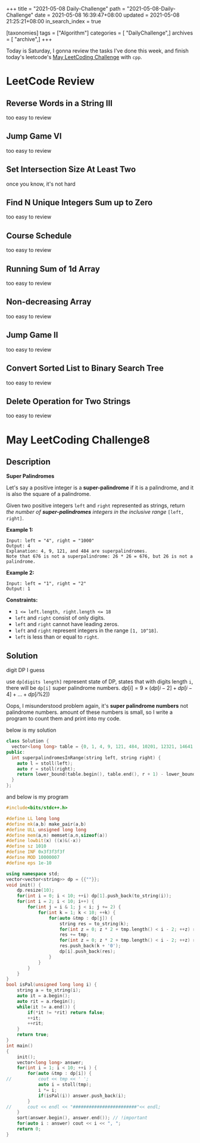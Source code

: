 +++
title = "2021-05-08 Daily-Challenge"
path = "2021-05-08-Daily-Challenge"
date = 2021-05-08 16:39:47+08:00
updated = 2021-05-08 21:25:21+08:00
in_search_index = true

[taxonomies]
tags = ["Algorithm"]
categories = [ "DailyChallenge",]
archives = [ "archive",]
+++

Today is Saturday, I gonna review the tasks I've done this week, and finish today's leetcode's [May LeetCoding Challenge](https://leetcode.com/explore/challenge/card/may-leetcoding-challenge-2021/599/week-2-may-8th-may-14th/3736/) with `cpp`.

<!-- more -->

# LeetCode Review

## Reverse Words in a String III

too easy to review

## Jump Game VI

too easy to review

## Set Intersection Size At Least Two

once you know, it's not hard

## Find N Unique Integers Sum up to Zero

too easy to review

## Course Schedule

too easy to review

## Running Sum of 1d Array

too easy to review

## Non-decreasing Array

too easy to review

## Jump Game II

too easy to review

## Convert Sorted List to Binary Search Tree

too easy to review

## Delete Operation for Two Strings

too easy to review

# May LeetCoding Challenge8

## Description

**Super Palindromes**

Let's say a positive integer is a **super-palindrome** if it is a palindrome, and it is also the square of a palindrome.

Given two positive integers `left` and `right` represented as strings, return *the number of **super-palindromes** integers in the inclusive range* `[left, right]`.

 

**Example 1:**

```
Input: left = "4", right = "1000"
Output: 4
Explanation: 4, 9, 121, and 484 are superpalindromes.
Note that 676 is not a superpalindrome: 26 * 26 = 676, but 26 is not a palindrome.
```

**Example 2:**

```
Input: left = "1", right = "2"
Output: 1
```

 

**Constraints:**

- `1 <= left.length, right.length <= 18`
- `left` and `right` consist of only digits.
- `left` and `right` cannot have leading zeros.
- `left` and `right` represent integers in the range `[1, 10^18]`.
- `left` is less than or equal to `right`.

## Solution

digit DP I guess

use `dp[digits length]` represent state of DP, states that with digits length `i`, there will be `dp[i]` super palindrome numbers. $dp[i] = 9 \times (dp[i - 2]+dp[i-4] +...+dp[i\%2])$

Oops, I misunderstood problem again, it's **super palindrome numbers** not palindrome numbers. amount of these numbers is small, so I write a program to count them and print into my code.

below is my solution

``` cpp
class Solution {
  vector<long long> table = {0, 1, 4, 9, 121, 484, 10201, 12321, 14641, 40804, 44944, 1002001, 1234321, 4008004, 100020001, 102030201, 104060401, 121242121, 123454321, 125686521, 400080004, 404090404, 10000200001, 10221412201, 12102420121, 12345654321, 40000800004, 1000002000001, 1002003002001, 1004006004001, 1020304030201, 1022325232201, 1024348434201, 1210024200121, 1212225222121, 1214428244121, 1232346432321, 1234567654321, 4000008000004, 4004009004004, 100000020000001, 100220141022001, 102012040210201, 102234363432201, 121000242000121, 121242363242121, 123212464212321, 123456787654321, 400000080000004, 10000000200000001, 10002000300020001, 10004000600040001, 10020210401202001, 10022212521222001, 10024214841242001, 10201020402010201, 10203040504030201, 10205060806050201, 10221432623412201, 10223454745432201, 12100002420000121, 12102202520220121, 12104402820440121, 12122232623222121, 12124434743442121, 12321024642012321, 12323244744232321, 12343456865434321, 12345678987654321, 40000000800000004, 40004000900040004};
public:
  int superpalindromesInRange(string left, string right) {
    auto l = stoll(left);
    auto r = stoll(right);
    return lower_bound(table.begin(), table.end(), r + 1) - lower_bound(table.begin(), table.end(), l);
  }
};
```

and below is my program

``` cpp
#include<bits/stdc++.h>

#define LL long long
#define mk(a,b) make_pair(a,b)
#define ULL unsigned long long
#define mem(a,n) memset(a,n,sizeof(a))
#define lowbit(x) ((x)&(-x))
#define sz 1010
#define INF 0x3f3f3f3f
#define MOD 10000007
#define eps 1e-10

using namespace std;
vector<vector<string>> dp = {{""}};
void init() {
	dp.resize(10);
	for(int i = 0; i < 10; ++i) dp[1].push_back(to_string(i));
	for(int i = 2; i < 10; i++) {
		for(int j = i & 1; j < i; j += 2) {
		    for(int k = 1; k < 10; ++k) {
		    	for(auto &tmp : dp[j]) {
			    	string res = to_string(k);
			    	for(int z = 0; z * 2 + tmp.length() < i - 2; ++z) res.push_back('0');
			    	res += tmp;
			    	for(int z = 0; z * 2 + tmp.length() < i - 2; ++z) res.push_back('0');
			    	res.push_back(k + '0');
			    	dp[i].push_back(res);
		    	}
			}
		}
	}
}
bool isPal(unsigned long long i) {
	string a = to_string(i);
	auto it = a.begin();
	auto rit = a.rbegin();
	while(it != a.end()) {
		if(*it != *rit) return false;
		++it;
		++rit;
	}
	return true;
}
int main()
{
	init();
	vector<long long> answer;
	for(int i = 1; i < 10; ++i ) {
		for(auto &tmp : dp[i]) {
//			cout << tmp << ' ';
			auto i = stoll(tmp);
			i *= i;
			if(isPal(i)) answer.push_back(i);	
		}
//		cout << endl << "########################"<< endl;
	}
	sort(answer.begin(), answer.end()); // !important
	for(auto i : answer) cout << i << ", ";
	return 0;
}

```
